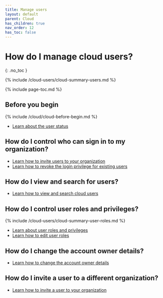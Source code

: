 ```yaml
---
title: Manage users
layout: default
parent: Cloud
has_children: true
nav_order: 12
has_toc: false
---
```


# How do I manage cloud users?
{: .no_toc }

{% include /cloud-users/cloud-summary-users.md %}

{% include page-toc.md %}

## Before you begin

{% include /cloud/cloud-before-begin.md %}
* [Learn about the user status](/docs/cloud/cloud-users/cloud-ref-user-status)

## How do I control who can sign in to my organization?

* [Learn how to invite users to your organization](/docs/cloud/cloud-users/cloud-user-invite)
* [Learn how to revoke the login privilege for existing users](/docs/cloud/cloud-users/cloud-user-deactivate)

## How do I view and search for users?

* [Learn how to view and search cloud users](/docs/cloud/cloud-users/cloud-users-view-search)

## How do I control user roles and privileges?

{% include /cloud-users/cloud-summary-user-roles.md %}

* [Learn about user roles and privileges](/docs/cloud/cloud-users/cloud-ref-user-roles)
* [Learn how to edit user roles](/docs/cloud/cloud-users/cloud-user-edit-role)

## How do I change the account owner details?

* [Learn how to change the account owner details](/docs/cloud/cloud-users/cloud-user-edit-details)

## How do I invite a user to a different organization?

* [Learn how to invite a user to your organization](/docs/cloud/cloud-users/cloud-user-invite)

